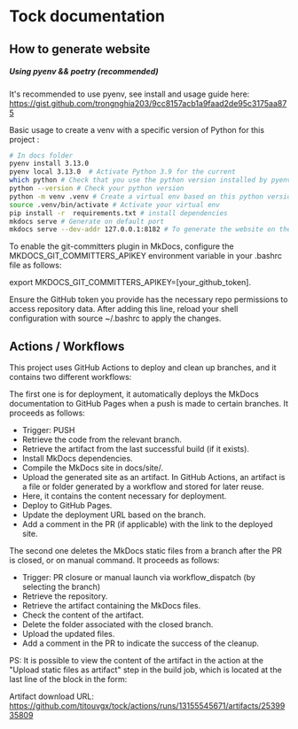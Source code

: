 # Tock documentation 

## How to generate website

##### Using pyenv && poetry (recommended)

It's recommended to use pyenv, see install and usage guide here:
https://gist.github.com/trongnghia203/9cc8157acb1a9faad2de95c3175aa875

Basic usage to create a venv with a specific version of Python for this project :

```sh
# In docs folder
pyenv install 3.13.0
pyenv local 3.13.0  # Activate Python 3.9 for the current
which python # Check that you use the python version installed by pyenv
python --version # Check your python version
python -m venv .venv # Create a virtual env based on this python version
source .venv/bin/activate # Activate your virtual env
pip install -r  requirements.txt # install dependencies
mkdocs serve # Generate on default port 
mkdocs serve --dev-addr 127.0.0.1:8182 # To generate the website on the port you want 
```

To enable the git-committers plugin in MkDocs, configure the MKDOCS_GIT_COMMITTERS_APIKEY environment variable in your .bashrc file as follows:

export MKDOCS_GIT_COMMITTERS_APIKEY=[your_github_token].

Ensure the GitHub token you provide has the necessary repo permissions to access repository data. After adding this line, reload your shell configuration with source ~/.bashrc to apply the changes.


## Actions / Workflows 

This project uses GitHub Actions to deploy and clean up branches, and it contains two different workflows:


The first one is for deployment, it automatically deploys the MkDocs documentation to GitHub Pages when a push is made to certain branches. It proceeds as follows:


- Trigger: PUSH
- Retrieve the code from the relevant branch.
- Retrieve the artifact from the last successful build (if it exists).
- Install MkDocs dependencies.
- Compile the MkDocs site in docs/site/.
- Upload the generated site as an artifact. In GitHub Actions, an artifact is a file or folder generated by a workflow and stored for later reuse. 
- Here, it contains the content necessary for deployment.
- Deploy to GitHub Pages.
- Update the deployment URL based on the branch.
- Add a comment in the PR (if applicable) with the link to the deployed site.


The second one deletes the MkDocs static files from a branch after the PR is closed, or on manual command. It proceeds as follows:

- Trigger: PR closure or manual launch via workflow_dispatch (by selecting the branch)
- Retrieve the repository.
- Retrieve the artifact containing the MkDocs files.
- Check the content of the artifact.
- Delete the folder associated with the closed branch.
- Upload the updated files.
- Add a comment in the PR to indicate the success of the cleanup.


PS: It is possible to view the content of the artifact in the action at the "Upload static files as artifact" step in the build job, which is located at the last line of the block in the form:

Artifact download URL: https://github.com/titouvgx/tock/actions/runs/13155545671/artifacts/2539935809


